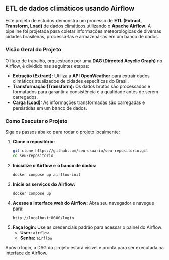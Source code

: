 ## ETL de dados climáticos usando Airflow

Este projeto de estudos demonstra um processo de **ETL (Extract, Transform, Load)** de dados climáticos utilizando o **Apache Airflow**. A pipeline foi projetada para coletar informações meteorológicas de diversas cidades brasileiras, processá-las e armazená-las em um banco de dados.

### Visão Geral do Projeto

O fluxo de trabalho, orquestrado por uma **DAG (Directed Acyclic Graph)** no Airflow, é dividido nas seguintes etapas:

  * **Extração (Extract):** Utiliza a **API OpenWeather** para extrair dados climáticos atualizados de cidades específicas do Brasil.
  * **Transformação (Transform):** Os dados brutos são processados e formatados para garantir a consistência e a qualidade antes de serem carregados.
  * **Carga (Load):** As informações transformadas são carregadas e persistidas em um banco de dados.

### Como Executar o Projeto

Siga os passos abaixo para rodar o projeto localmente:

1.  **Clone o repositório:**
    ```bash
    git clone https://github.com/seu-usuario/seu-repositorio.git
    cd seu-repositorio
    ```
2.  **Inicialize o Airflow e o banco de dados:**
    ```bash
    docker compose up airflow-init
    ```
3.  **Inicie os serviços do Airflow:**
    ```bash
    docker compose up
    ```
4.  **Acesse a interface web do Airflow:**
    Abra seu navegador e navegue para:
    ```
    http://localhost:8080/login
    ```
5.  **Faça login:**
    Use as credenciais padrão para acessar o painel do Airflow:
      * **User:** `airflow`
      * **Senha:** `airflow`

Após o login, a DAG do projeto estará visível e pronta para ser executada na interface do Airflow.